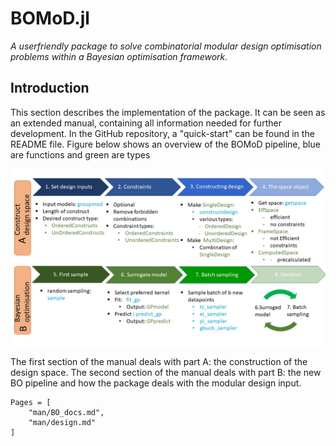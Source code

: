 # BOMoD.jl
*A userfriendly package to solve combinatorial modular design optimisation problems within a Bayesian optimisation framework.*

## Introduction
This section describes the implementation of the package. It can be seen as an extended manual, containing all information needed for further development.
In the GitHub repository, a "quick-start" can be found in the README file. Figure below shows an overview of the BOMoD pipeline, blue are functions and green are types


![Manual picture](Manual_picture_6.jpg)


The first section of the manual deals with part A: the construction of the design space.
The second section of the manual deals with part B: the new BO pipeline and how the package deals with the modular design input.

```@contents
Pages = [
    "man/BO_docs.md",
    "man/design.md"
]
```
